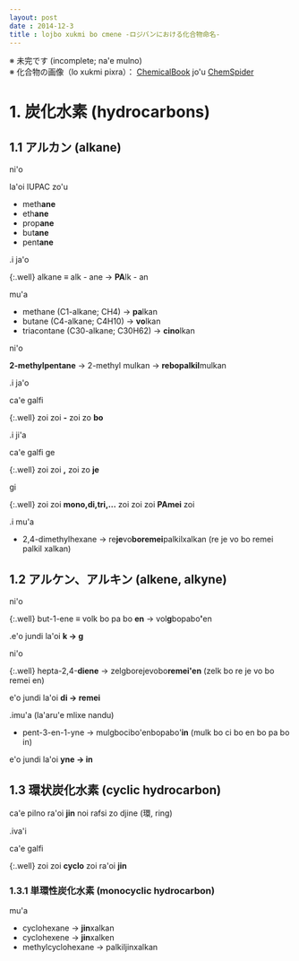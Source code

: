 ```yaml
---
layout: post
date : 2014-12-3
title : lojbo xukmi bo cmene -ロジバンにおける化合物命名-
---
```


※ 未完です (incomplete; na'e mulno)  
※ 化合物の画像（lo xukmi pixra）： [ChemicalBook](http://www.chemicalbook.com/ProductIndex_EN.aspx "ChemicalBook") jo'u [ChemSpider](http://www.chemspider.com/)

# 1. 炭化水素 (hydrocarbons)

## 1.1 アルカン (alkane)

ni'o

la'oi IUPAC zo'u

- meth**ane**
- eth**ane**
- prop**ane**
- but**ane**
- pent**ane**

.i ja'o

{:.well}
alkane ≡ alk - ane → <b>PA</b>lk - an

mu'a

- methane (C1-alkane; CH4) → <b>pa</b>lkan
- butane (C4-alkane; C4H10) → <b>vo</b>lkan
- triacontane (C30-alkane; C30H62) → <b>cino</b>lkan

ni'o

**2-methylpentane** → 2-methyl mulkan → <b>rebopalkil</b>mulkan

.i ja'o

ca'e galfi

{:.well}
zoi zoi <b>-</b> zoi zo <b>bo</b>

.i ji'a

ca'e galfi ge

{:.well}
zoi zoi <b>,</b> zoi zo <b>je</b>

gi

{:.well}
zoi zoi <b>mono,di,tri,...</b> zoi zoi zoi <b>PAmei</b> zoi

.i mu'a

- 2,4-dimethylhexane → re<b>je</b>vo<b>boremei</b>palkilxalkan (re je vo bo remei palkil xalkan)


## 1.2 アルケン、アルキン (alkene, alkyne)

ni'o

{:.well}
but-1-ene ≡ volk bo pa bo <b>en</b> → vol<b>g</b>bopabo<b>'</b>en

.e'o jundi la'oi **k → g**

ni'o

{:.well}
hepta-2,4-<b>diene</b> → zelgborejevobo<b>remei'en</b> (zelk bo re je vo bo remei en)

e'o jundi la'oi <b>di → remei</b>

.imu'a (la'aru'e mlixe nandu)

- pent-3-en-1-yne → mulgbocibo'enbopabo'<b>in</b> (mulk bo ci bo en bo pa bo in)  


e'o jundi la'oi <b>yne → in</b>


## 1.3 環状炭化水素 (cyclic hydrocarbon)

ca'e pilno ra'oi <b>jin</b> noi rafsi zo djine (環, ring)

.iva'i

ca'e galfi

{:.well}
zoi zoi <b>cyclo</b> zoi ra'oi <b>jin</b>


### 1.3.1 単環性炭化水素 (monocyclic hydrocarbon)

mu'a

- cyclohexane → <b>jin</b>xalkan  
- cyclohexene → <b>jin</b>xalken  
- methylcyclohexane → palkiljinxalkan  
